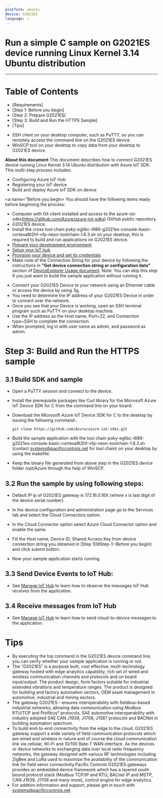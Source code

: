 ```yaml
---
platform: ubuntu
device: G2021ES
language: c
---
```


Run a simple C sample on G2021ES device running Linux Kernel 3.14 Ubuntu distribution
===
---

# Table of Contents

-   [Requirements]
-   [Step 1: Before you begin]
-   [Step 2: Prepare G2021ES]
-   [Step 3: Build and Run the HTTPS Sample]
-   [Tips]

<a name="Requirements"></a>
-   SSH client on your desktop computer, such as PuTTY, so you can remotely access the command line on the G2021ES device.
-   WinSCP tool on your desktop to copy data from your desktop to G2021ES device.

**About this document**
This document describes how to connect G2021ES device running Linux Kernel 3.14 Ubuntu distribution with Azure IoT SDK. This multi-step process includes:
-   Configuring Azure IoT Hub
-   Registering your IoT device
-   Build and deploy Azure IoT SDK on device

<a name="Before you begin></a>
You should have the following items ready before beginning the process:

-   Computer with Git client installed and access to the azure-iot-sdks(https://github.com/Azure/azure-iot-sdks) GitHub public repository.
-   G2021ES device. 
-   Install the cross tool chain poky-eglibc-i686-g2021es-console-basic-cortexa8t2hf-vfp-neon-toolchain-1.6.3.sh on your desktop, this is required to build and run applications on G2021ES device. 
-   [Prepare your development environment][setup-devbox-linux]
-   [Setup your IoT hub][lnk-setup-iot-hub]
-   [Provision your device and get its credentials][lnk-manage-iot-hub]
-   Make note of the Connection String for your device by following the instructions in **"Get device connection string or configuration data"** section of [DeviceExplorer Usage document](https://github.com/Azure/azure-iot-sdks/blob/master/tools/DeviceExplorer/doc/how_to_use_device_explorer.md).
Note: You can skip this step if you just want to build the sample application without running it.

<a name="Prepare G2021ES Device"></a>
-   Connect your G2021ES Device to your network using an Ethernet cable or access the device by using 3g.
-   You need to determine the IP address of your G2021ES Device in order to connect over the network.
-   Once you see that your Device is working, open an SSH terminal program such as PuTTY on your desktop machine.
-   Use the IP address as the Host name, Port=22, and Connection type=SSH to complete the connection.
-   When prompted, log in with user name as admin, and password as admin.

<a name="Build"></a>
# Step 3: Build and Run the HTTPS sample

<a name="Load"></a>
## 3.1 Build SDK and sample

-   Open a PuTTY session and connect to the device.

-   Install the prerequisite packages like Curl library for the Microsoft Azure IoT Device SDK for C from the command line on your board:
    
-   Download the Microsoft Azure IoT Device SDK for C to the desktop by issuing the following command::

        git clone https://github.com/Azure/azure-iot-sdks.git
		
-   Build the sample application with the tool chain poky-eglibc-i686-g2021es-console-basic-cortexa8t2hf-vfp-neon-toolchain-1.6.3.sh (contact systems@pacificcontrols.net for tool chain) on your desktop by using the makefile.

-   Keep the binary file generated from above step in the G2021ES device folder /opt/Azure through the help of WinSCP.


## 3.2 Run the sample by using following steps:

-   Default IP ip of G2021ES gateway is 172.16.0.16X (where x is last digit of the device serial number).

-   In the device configuration and administration page go to the Services tab and select the Cloud Connectors option.

-   In the Cloud Connector option select Azure Cloud Connector option and enable the same.

-   Fill the Host name, Device ID, Shared Access Key from device connection string you obtained in [Step 1](#Step-1:-Before you begin) and click submit button.

-   Now your sample application starts running.

## 3.3 Send Device Events to IoT Hub:   

-   See [Manage IoT Hub][lnk-manage-iot-hub] to learn how to observe the messages IoT Hub receives from the application.

## 3.4 Receive messages from IoT Hub

-   See [Manage IoT Hub][lnk-manage-iot-hub] to learn how to send cloud-to-device messages to the application.

<a name="tips"></a>
# Tips

-   By executing the top command in the G2021ES device command line, you can verify whether your sample application is running or not.
-	The “G2021ES” is a purpose built, cost effective, multi-technology gateway hosted with edge analytics capability, rich set of wired and wireless communication channels and protocols and on board input/output. The product design, form factors suitable for industrial extended vibrations and temperature ranges. The product is designed for building and factory automation sectors, OEM asset management in automotive, industrial and mining sectors.
-	The gateway G2021ES - ensures interoperability with fieldbus-based industrial networks, allowing data communication using Modbus RTU/TCP and Profibus* protocols, SAE automotive interoperability with industry adopted SAE CAN J1939, J1708, J1587 protocols and BACNet in building automation spectrum.
-	To build end-to-end connectivity from the edge to the cloud, G2021ES gateway support a wide variety of field communication protocols which are wired and wireless in nature and of course the cloud communication link via cellular, Wi-Fi and 10/100 Bate-T WAN interface. As the devices or device networks to exchanging data over local radio frequency networks, the gateway designed with various RF technologies including ZigBee and LoRa used to maximize the availability of the communication link for field senor connectivity.Pacific Controls G2021ES gateways provides an embedded device framework which has a layered south bound protocol stack (Modbus TCP/IP and RTU, BACnet IP and MSTP, CAN J1939, J1708 and many more), control engine for edge analytics.
-	For addtion information and support, please get in touch with systems@pacificcontrols.net


[setup-devbox-linux]: https://github.com/Azure/azure-iot-sdks/blob/master/c/doc/devbox_setup.md
[lnk-setup-iot-hub]: ../setup_iothub.md
[lnk-manage-iot-hub]: ../manage_iot_hub.md
